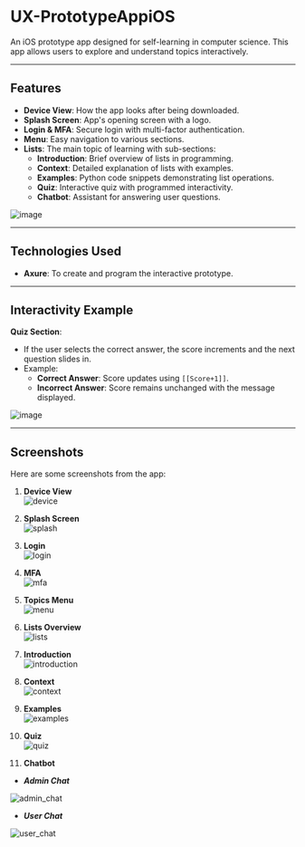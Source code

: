 # UX-PrototypeAppiOS

An iOS prototype app designed for self-learning in computer science. This app allows users to explore and understand topics interactively.

---

## Features
- **Device View**: How the app looks after being downloaded.
- **Splash Screen**: App's opening screen with a logo.
- **Login & MFA**: Secure login with multi-factor authentication.
- **Menu**: Easy navigation to various sections.
- **Lists**: The main topic of learning with sub-sections:
  - **Introduction**: Brief overview of lists in programming.
  - **Context**: Detailed explanation of lists with examples.
  - **Examples**: Python code snippets demonstrating list operations.
  - **Quiz**: Interactive quiz with programmed interactivity.
  - **Chatbot**: Assistant for answering user questions.


![image](https://github.com/user-attachments/assets/56f9b730-511e-42e5-845b-2c6731317d54)

---

## Technologies Used
- **Axure**: To create and program the interactive prototype.

---

## Interactivity Example
**Quiz Section**:
- If the user selects the correct answer, the score increments and the next question slides in.
- Example:
  - **Correct Answer**: Score updates using `[[Score+1]]`.
  - **Incorrect Answer**: Score remains unchanged with the message displayed.

![image](https://github.com/user-attachments/assets/5af2a7e2-1526-4f01-a8cd-996850b1eadf)

---

## Screenshots
Here are some screenshots from the app:

1. **Device View**  
![device](https://github.com/user-attachments/assets/f741a97e-0dab-4633-a062-5cf0ac37467e)

2. **Splash Screen**  
![splash](https://github.com/user-attachments/assets/26fe47f2-dcc9-4393-b54b-d83f9edb6945)

3. **Login**  
![login](https://github.com/user-attachments/assets/0c1b51dd-823b-47e7-b439-09d7a8b2ccc2)

4. **MFA**  
![mfa](https://github.com/user-attachments/assets/683ca92a-4c72-44fc-892d-eec01450a336)

5. **Topics Menu**  
![menu](https://github.com/user-attachments/assets/54477d23-40a6-4b53-aeed-54ce2a7854c3)

6. **Lists Overview**  
![lists](https://github.com/user-attachments/assets/e336bc03-5e92-4ab8-9c36-a8936cd39d22)

7. **Introduction**  
![introduction](https://github.com/user-attachments/assets/8cc4853d-ca8a-4b17-8228-8c6963fda2b1)

8. **Context**  
![context](https://github.com/user-attachments/assets/99632445-576a-4cd2-a73a-a0ae67f14c9b)

9. **Examples**  
![examples](https://github.com/user-attachments/assets/3356ec5f-ea85-48f9-aea4-7d0503345aef)

10. **Quiz**  
![quiz](https://github.com/user-attachments/assets/03c9a0a7-6a8f-429c-a1a0-c9effc6cd8dc)

11. **Chatbot**
   - ***Admin Chat***

![admin_chat](https://github.com/user-attachments/assets/d4b953fe-f294-4902-8dfc-59b1aaa86459)

   - ***User Chat***

![user_chat](https://github.com/user-attachments/assets/74e616e8-7122-43aa-9c98-70c55ea7e8d3)

